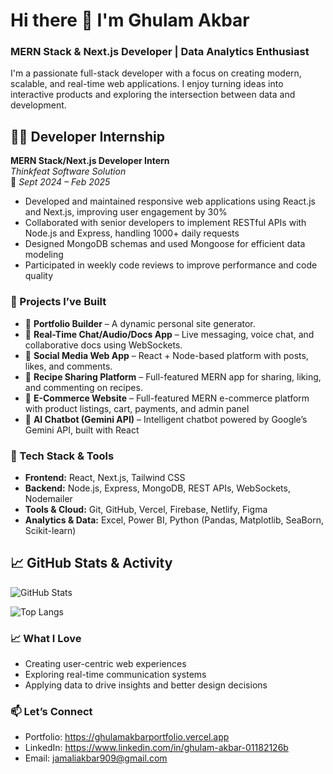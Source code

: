 # Hi there 👋 I'm Ghulam Akbar

### MERN Stack & Next.js Developer | Data Analytics Enthusiast

I'm a passionate full-stack developer with a focus on creating modern, scalable, and real-time web applications. I enjoy turning ideas into interactive products and exploring the intersection between data and development.

## 🧑‍💻 Developer Internship  
**MERN Stack/Next.js Developer Intern**  
*Thinkfeat Software Solution*  
📅 *Sept 2024 – Feb 2025*

- Developed and maintained responsive web applications using React.js and Next.js, improving user engagement by 30%
- Collaborated with senior developers to implement RESTful APIs with Node.js and Express, handling 1000+ daily requests
- Designed MongoDB schemas and used Mongoose for efficient data modeling
- Participated in weekly code reviews to improve performance and code quality
### 💼 Projects I’ve Built
- 🧰 **Portfolio Builder** – A dynamic personal site generator.
- 💬 **Real-Time Chat/Audio/Docs App** – Live messaging, voice chat, and collaborative docs using WebSockets.
- 📱 **Social Media Web App** – React + Node-based platform with posts, likes, and comments.
- 🍲 **Recipe Sharing Platform** – Full-featured MERN app for sharing, liking, and commenting on recipes.
- 🛒 **E-Commerce Website** – Full-featured MERN e-commerce platform with product listings, cart, payments, and admin panel  
- 💬 **AI Chatbot (Gemini API)** – Intelligent chatbot powered by Google’s Gemini API, built with React 

### 🧠 Tech Stack & Tools
- **Frontend:** React, Next.js, Tailwind CSS
- **Backend:** Node.js, Express, MongoDB, REST APIs, WebSockets, Nodemailer
- **Tools & Cloud:** Git, GitHub, Vercel, Firebase, Netlify, Figma
- **Analytics & Data:** Excel, Power BI, Python (Pandas, Matplotlib, SeaBorn, Scikit-learn)

## 📈 GitHub Stats & Activity

![GitHub Stats](https://github-readme-stats.vercel.app/api?username=akbar909&show_icons=true&theme=radical)

![Top Langs](https://github-readme-stats.vercel.app/api/top-langs/?username=akbar909&layout=compact&theme=radical)


### 📈 What I Love
- Creating user-centric web experiences
- Exploring real-time communication systems
- Applying data to drive insights and better design decisions

### 📫 Let’s Connect
- Portfolio: https://ghulamakbarportfolio.vercel.app
- LinkedIn: https://www.linkedin.com/in/ghulam-akbar-01182126b
- Email: jamaliakbar909@gmail.com
